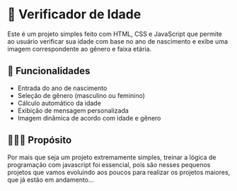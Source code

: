 # 🧠 Verificador de Idade

Este é um projeto simples feito com HTML, CSS e JavaScript que permite ao usuário verificar sua idade com base no ano de nascimento e exibe uma imagem correspondente ao gênero e faixa etária.

## 🚀 Funcionalidades

- Entrada do ano de nascimento
- Seleção de gênero (masculino ou feminino)
- Cálculo automático da idade
- Exibição de mensagem personalizada
- Imagem dinâmica de acordo com idade e gênero

## 👨🏻‍💻 Propósito
Por mais que seja um projeto extremamente simples, treinar a lógica de programação com javascript foi essencial, pois são nesses pequenos projetos que vamos evoluindo aos poucos para realizar os projetos maiores, que já estão em andamento...

